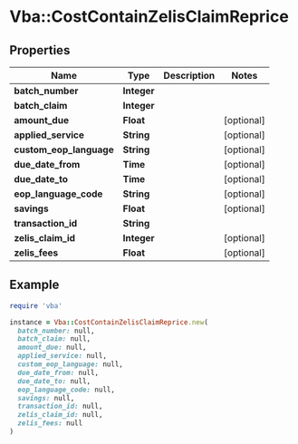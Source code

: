 # Vba::CostContainZelisClaimReprice

## Properties

| Name | Type | Description | Notes |
| ---- | ---- | ----------- | ----- |
| **batch_number** | **Integer** |  |  |
| **batch_claim** | **Integer** |  |  |
| **amount_due** | **Float** |  | [optional] |
| **applied_service** | **String** |  | [optional] |
| **custom_eop_language** | **String** |  | [optional] |
| **due_date_from** | **Time** |  | [optional] |
| **due_date_to** | **Time** |  | [optional] |
| **eop_language_code** | **String** |  | [optional] |
| **savings** | **Float** |  | [optional] |
| **transaction_id** | **String** |  |  |
| **zelis_claim_id** | **Integer** |  | [optional] |
| **zelis_fees** | **Float** |  | [optional] |

## Example

```ruby
require 'vba'

instance = Vba::CostContainZelisClaimReprice.new(
  batch_number: null,
  batch_claim: null,
  amount_due: null,
  applied_service: null,
  custom_eop_language: null,
  due_date_from: null,
  due_date_to: null,
  eop_language_code: null,
  savings: null,
  transaction_id: null,
  zelis_claim_id: null,
  zelis_fees: null
)
```


